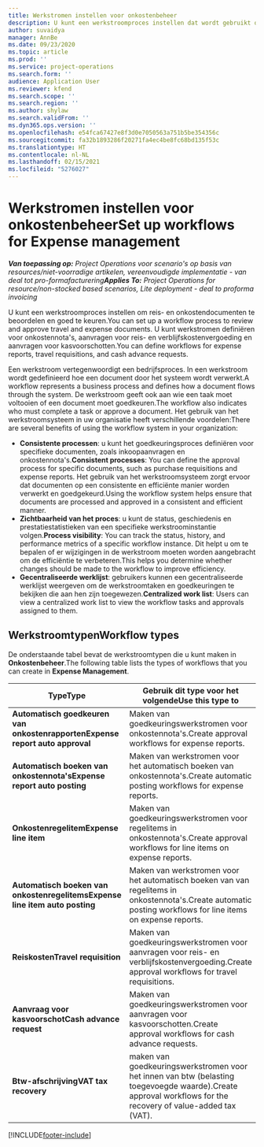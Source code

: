 ```yaml
---
title: Werkstromen instellen voor onkostenbeheer
description: U kunt een werkstroomproces instellen dat wordt gebruikt om reis- en onkostendocumenten te beoordelen en goed te keuren.
author: suvaidya
manager: AnnBe
ms.date: 09/23/2020
ms.topic: article
ms.prod: ''
ms.service: project-operations
ms.search.form: ''
audience: Application User
ms.reviewer: kfend
ms.search.scope: ''
ms.search.region: ''
ms.author: shylaw
ms.search.validFrom: ''
ms.dyn365.ops.version: ''
ms.openlocfilehash: e54fca67427e8f3d0e7050563a751b5be354356c
ms.sourcegitcommit: fa32b1893286f20271fa4ec4be8fc68bd135f53c
ms.translationtype: HT
ms.contentlocale: nl-NL
ms.lasthandoff: 02/15/2021
ms.locfileid: "5276027"
---
```

# <a name="set-up-workflows-for-expense-management"></a><span data-ttu-id="50bf3-103">Werkstromen instellen voor onkostenbeheer</span><span class="sxs-lookup"><span data-stu-id="50bf3-103">Set up workflows for Expense management</span></span>

<span data-ttu-id="50bf3-104">_**Van toepassing op:** Project Operations voor scenario's op basis van resources/niet-voorradige artikelen, vereenvoudigde implementatie - van deal tot pro-formafacturering_</span><span class="sxs-lookup"><span data-stu-id="50bf3-104">_**Applies To:** Project Operations for resource/non-stocked based scenarios, Lite deployment - deal to proforma invoicing_</span></span>

<span data-ttu-id="50bf3-105">U kunt een werkstroomproces instellen om reis- en onkostendocumenten te beoordelen en goed te keuren.</span><span class="sxs-lookup"><span data-stu-id="50bf3-105">You can set up a workflow process to review and approve travel and expense documents.</span></span> <span data-ttu-id="50bf3-106">U kunt werkstromen definiëren voor onkostennota's, aanvragen voor reis- en verblijfskostenvergoeding en aanvragen voor kasvoorschotten.</span><span class="sxs-lookup"><span data-stu-id="50bf3-106">You can define workflows for expense reports, travel requisitions, and cash advance requests.</span></span>

<span data-ttu-id="50bf3-107">Een werkstroom vertegenwoordigt een bedrijfsproces. In een werkstroom wordt gedefinieerd hoe een document door het systeem wordt verwerkt.</span><span class="sxs-lookup"><span data-stu-id="50bf3-107">A workflow represents a business process and defines how a document flows through the system.</span></span> <span data-ttu-id="50bf3-108">De werkstroom geeft ook aan wie een taak moet voltooien of een document moet goedkeuren.</span><span class="sxs-lookup"><span data-stu-id="50bf3-108">The workflow also indicates who must complete a task or approve a document.</span></span> <span data-ttu-id="50bf3-109">Het gebruik van het werkstroomsysteem in uw organisatie heeft verschillende voordelen:</span><span class="sxs-lookup"><span data-stu-id="50bf3-109">There are several benefits of using the workflow system in your organization:</span></span>

- <span data-ttu-id="50bf3-110">**Consistente processen**: u kunt het goedkeuringsproces definiëren voor specifieke documenten, zoals inkoopaanvragen en onkostennota's.</span><span class="sxs-lookup"><span data-stu-id="50bf3-110">**Consistent processes**: You can define the approval process for specific documents, such as purchase requisitions and expense reports.</span></span> <span data-ttu-id="50bf3-111">Het gebruik van het werkstroomsysteem zorgt ervoor dat documenten op een consistente en efficiënte manier worden verwerkt en goedgekeurd.</span><span class="sxs-lookup"><span data-stu-id="50bf3-111">Using the workflow system helps ensure that documents are processed and approved in a consistent and efficient manner.</span></span>
- <span data-ttu-id="50bf3-112">**Zichtbaarheid van het proces**: u kunt de status, geschiedenis en prestatiestatistieken van een specifieke werkstroominstantie volgen.</span><span class="sxs-lookup"><span data-stu-id="50bf3-112">**Process visibility**: You can track the status, history, and performance metrics of a specific workflow instance.</span></span> <span data-ttu-id="50bf3-113">Dit helpt u om te bepalen of er wijzigingen in de werkstroom moeten worden aangebracht om de efficiëntie te verbeteren.</span><span class="sxs-lookup"><span data-stu-id="50bf3-113">This helps you determine whether changes should be made to the workflow to improve efficiency.</span></span>
- <span data-ttu-id="50bf3-114">**Gecentraliseerde werklijst**: gebruikers kunnen een gecentraliseerde werklijst weergeven om de werkstroomtaken en goedkeuringen te bekijken die aan hen zijn toegewezen.</span><span class="sxs-lookup"><span data-stu-id="50bf3-114">**Centralized work list**: Users can view a centralized work list to view the workflow tasks and approvals assigned to them.</span></span> 

## <a name="workflow-types"></a><span data-ttu-id="50bf3-115">Werkstroomtypen</span><span class="sxs-lookup"><span data-stu-id="50bf3-115">Workflow types</span></span>

<span data-ttu-id="50bf3-116">De onderstaande tabel bevat de werkstroomtypen die u kunt maken in **Onkostenbeheer**.</span><span class="sxs-lookup"><span data-stu-id="50bf3-116">The following table lists the types of workflows that you can create in **Expense Management**.</span></span>


|              <span data-ttu-id="50bf3-117"><strong>Type</strong></span><span class="sxs-lookup"><span data-stu-id="50bf3-117"><strong>Type</strong></span></span>              |                   <span data-ttu-id="50bf3-118"><strong>Gebruik dit type voor het volgende</strong></span><span class="sxs-lookup"><span data-stu-id="50bf3-118"><strong>Use this type to</strong></span></span>                   |
|-------------------------------------------------|-----------------------------------------------------------------------|
|   <span data-ttu-id="50bf3-119"><strong>Automatisch goedkeuren van onkostenrapporten</strong></span><span class="sxs-lookup"><span data-stu-id="50bf3-119"><strong>Expense report auto approval</strong></span></span> |            <span data-ttu-id="50bf3-120">Maken van goedkeuringswerkstromen voor onkostennota's.</span><span class="sxs-lookup"><span data-stu-id="50bf3-120">Create approval workflows for expense reports.</span></span>             |
|  <span data-ttu-id="50bf3-121"><strong>Automatisch boeken van onkostennota's</strong></span><span class="sxs-lookup"><span data-stu-id="50bf3-121"><strong>Expense report auto posting</strong></span></span>   |        <span data-ttu-id="50bf3-122">Maken van werkstromen voor het automatisch boeken van onkostennota's.</span><span class="sxs-lookup"><span data-stu-id="50bf3-122">Create automatic posting workflows for expense reports.</span></span>        |
|       <span data-ttu-id="50bf3-123"><strong>Onkostenregelitem</strong></span><span class="sxs-lookup"><span data-stu-id="50bf3-123"><strong>Expense line item</strong></span></span>        |     <span data-ttu-id="50bf3-124">Maken van goedkeuringswerkstromen voor regelitems in onkostennota's.</span><span class="sxs-lookup"><span data-stu-id="50bf3-124">Create approval workflows for line items on expense reports.</span></span>      |
| <span data-ttu-id="50bf3-125"><strong>Automatisch boeken van onkostenregelitems</strong></span><span class="sxs-lookup"><span data-stu-id="50bf3-125"><strong>Expense line item auto posting</strong></span></span> | <span data-ttu-id="50bf3-126">Maken van werkstromen voor het automatisch boeken van van regelitems in onkostennota's.</span><span class="sxs-lookup"><span data-stu-id="50bf3-126">Create automatic posting workflows for line items on expense reports.</span></span> |
|       <span data-ttu-id="50bf3-127"><strong>Reiskosten</strong></span><span class="sxs-lookup"><span data-stu-id="50bf3-127"><strong>Travel requisition</strong></span></span>       |          <span data-ttu-id="50bf3-128">Maken van goedkeuringswerkstromen voor aanvragen voor reis- en verblijfskostenvergoeding.</span><span class="sxs-lookup"><span data-stu-id="50bf3-128">Create approval workflows for travel requisitions.</span></span>           |
|      <span data-ttu-id="50bf3-129"><strong>Aanvraag voor kasvoorschot</strong></span><span class="sxs-lookup"><span data-stu-id="50bf3-129"><strong>Cash advance request</strong></span></span>      |         <span data-ttu-id="50bf3-130">Maken van goedkeuringswerkstromen voor aanvragen voor kasvoorschotten.</span><span class="sxs-lookup"><span data-stu-id="50bf3-130">Create approval workflows for cash advance requests.</span></span>          |
|        <span data-ttu-id="50bf3-131"><strong>Btw-afschrijving</strong></span><span class="sxs-lookup"><span data-stu-id="50bf3-131"><strong>VAT tax recovery</strong></span></span>        | <span data-ttu-id="50bf3-132">maken van goedkeuringswerkstromen voor het innen van btw (belasting toegevoegde waarde).</span><span class="sxs-lookup"><span data-stu-id="50bf3-132">Create approval workflows for the recovery of value-added tax (VAT).</span></span>  |


[!INCLUDE[footer-include](../includes/footer-banner.md)]